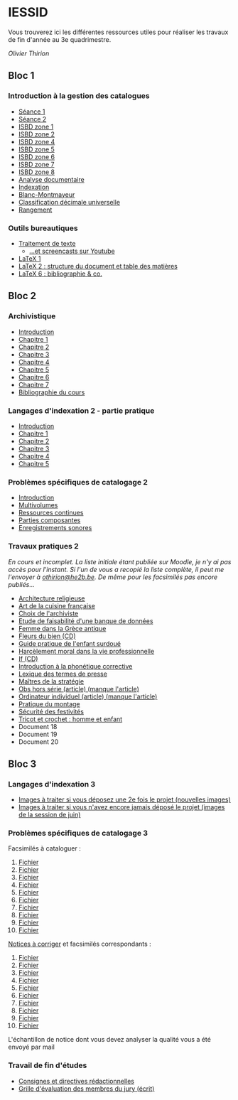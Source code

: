 # IESSID

Vous trouverez ici les différentes ressources utiles pour réaliser les travaux de fin d'année au 3e quadrimestre.

*Olivier Thirion*


## Bloc 1

### Introduction à la gestion des catalogues

* [Séance 1](http://olivierthirion.be/files/igc/s1.pdf)
* [Séance 2](http://olivierthirion.be/files/igc/s2.pdf)
* [ISBD zone 1](http://olivierthirion.be/files/igc/1.pdf)
* [ISBD zone 2](http://olivierthirion.be/files/igc/2.pdf)
* [ISBD zone 4](http://olivierthirion.be/files/igc/4.pdf)
* [ISBD zone 5](http://olivierthirion.be/files/igc/5.pdf)
* [ISBD zone 6](http://olivierthirion.be/files/igc/6.pdf)
* [ISBD zone 7](http://olivierthirion.be/files/igc/7.pdf)
* [ISBD zone 8](http://olivierthirion.be/files/igc/8.pdf)
* [Analyse documentaire](http://olivierthirion.be/files/igc/analyse.pdf)
* [Indexation](http://olivierthirion.be/files/igc/indexation.pdf)
* [Blanc-Montmayeur](http://olivierthirion.be/files/igc/bmm.pdf)
* [Classification décimale universelle](http://olivierthirion.be/files/igc/cdu.pdf)
* [Rangement](http://olivierthirion.be/files/igc/rangement.pdf)

### Outils bureautiques

* [Traitement de texte](http://olivierthirion.be/files/ob/tt.pdf)
  * [...et screencasts sur Youtube](https://www.youtube.com/watch?v=QuV3g6P1wUI&list=PLqWR_np7HyhI91IYLaYyxuTOjj4uRVUVI)
* [LaTeX 1](http://olivierthirion.be/files/ob/latex1.pdf)
* [LaTeX 2 : structure du document et table des matières](http://olivierthirion.be/files/ob/latex2.pdf)
* [LaTeX 6 : bibliographie & co.](http://olivierthirion.be/files/ob/latex6.pdf)

## Bloc 2

### Archivistique

* [Introduction](http://olivierthirion.be/files/archi/0.pdf)
* [Chapitre 1](http://olivierthirion.be/files/archi/1.pdf)
* [Chapitre 2](http://olivierthirion.be/files/archi/2.pdf)
* [Chapitre 3](http://olivierthirion.be/files/archi/3.pdf)
* [Chapitre 4](http://olivierthirion.be/files/archi/4.pdf)
* [Chapitre 5](http://olivierthirion.be/files/archi/5.pdf)
* [Chapitre 6](http://olivierthirion.be/files/archi/6.pdf)
* [Chapitre 7](http://olivierthirion.be/files/archi/7.pdf)
* [Bibliographie du cours](http://olivierthirion.be/files/archi/b.pdf)

### Langages d'indexation 2 - partie pratique

* [Introduction](http://olivierthirion.be/files/li2/0.pdf)
* [Chapitre 1](http://olivierthirion.be/files/li2/1.pdf)
* [Chapitre 2](http://olivierthirion.be/files/li2/2.pdf)
* [Chapitre 3](http://olivierthirion.be/files/li2/3.pdf)
* [Chapitre 4](http://olivierthirion.be/files/li2/4.pdf)
* [Chapitre 5](http://olivierthirion.be/files/li2/5.pdf)

### Problèmes spécifiques de catalogage 2

* [Introduction](http://olivierthirion.be/files/psc2/intro.pdf)
* [Multivolumes](http://olivierthirion.be/files/psc2/multi.pdf)
* [Ressources continues](http://olivierthirion.be/files/psc2/rc.pdf)
* [Parties composantes](http://olivierthirion.be/files/psc2/pc.pdf)
* [Enregistrements sonores](http://olivierthirion.be/files/psc2/son.pdf)

### Travaux pratiques 2

*En cours et incomplet. La liste initiale étant publiée sur Moodle, je n'y ai pas accès pour l'instant. Si l'un de vous a recopié la liste complète, il peut me l'envoyer à othirion@he2b.be. De même pour les facsimilés pas encore publiés...*

* [Architecture religieuse](http://olivierthirion.be/files/tp2/architecture_religieuse.pdf)
* [Art de la cuisine française](http://olivierthirion.be/files/tp2/art_cuisine_francaise.pdf)
* [Choix de l'archiviste](http://olivierthirion.be/files/tp2/choix_archiviste.pdf)
* [Etude de faisabilité d'une banque de données](http://olivierthirion.be/files/tp2/etude_faisabilite.pdf)
* [Femme dans la Grèce antique](http://olivierthirion.be/files/tp2/femme_grece_antique.pdf)
* [Fleurs du bien (CD)](http://olivierthirion.be/files/tp2/fleurs_bien.pdf)
* [Guide pratique de l'enfant surdoué](http://olivierthirion.be/files/tp2/guide_pratique_enfant_surdoue.pdf)
* [Harcèlement moral dans la vie professionnelle](http://olivierthirion.be/files/tp2/harcelement_moral.pdf)
* [If (CD)](http://olivierthirion.be/files/tp2/if.pdf)
* [Introduction à la phonétique corrective](http://olivierthirion.be/files/tp2/introduction_phonetique_corrective.pdf)
* [Lexique des termes de presse](http://olivierthirion.be/files/tp2/lexique_termes_presse.pdf)
* [Maîtres de la stratégie](http://olivierthirion.be/files/tp2/maitres_strategie.pdf)
* [Obs hors série (article) (manque l'article)](http://olivierthirion.be/files/tp2/ob_hors_serie.pdf)
* [Ordinateur individuel (article) (manque l'article)](http://olivierthirion.be/files/tp2/ordinateur_individuel.pdf)
* [Pratique du montage](http://olivierthirion.be/files/tp2/pratique_montage.pdf)
* [Sécurité des festivités](http://olivierthirion.be/files/tp2/securite_festivites.pdf)
* [Tricot et crochet : homme et enfant](http://olivierthirion.be/files/tp2/tricot_crochet_homme_enfant.pdf)
* Document 18
* Document 19
* Document 20

## Bloc 3

### Langages d'indexation 3

* [Images à traiter si vous déposez une 2e fois le projet (nouvelles images)](files/LI3.IndexationImages.2008.odt)
* [Images à traiter si vous n'avez encore jamais déposé le projet (images de la session de juin)](files/LI3.IndexationImages.2006.odt)

### Problèmes spécifiques de catalogage 3

Facsimilés à cataloguer :
1. [Fichier](http://olivierthirion.be/files/psc3/01.pdf)
2. [Fichier](http://olivierthirion.be/files/psc3/02.pdf)
3. [Fichier](http://olivierthirion.be/files/psc3/03.pdf)
4. [Fichier](http://olivierthirion.be/files/psc3/04.pdf)
5. [Fichier](http://olivierthirion.be/files/psc3/05.pdf)
6. [Fichier](http://olivierthirion.be/files/psc3/06.pdf)
7. [Fichier](http://olivierthirion.be/files/psc3/07.pdf)
8. [Fichier](http://olivierthirion.be/files/psc3/08.pdf)
9. [Fichier](http://olivierthirion.be/files/psc3/09.pdf)
10. [Fichier](http://olivierthirion.be/files/psc3/10.pdf)

[Notices à corriger](files/PSC3_GrilleErreurs_2006.txt) et facsimilés correspondants :
1. [Fichier](http://olivierthirion.be/files/erreurs/01.pdf)
2. [Fichier](http://olivierthirion.be/files/erreurs/02.pdf)
3. [Fichier](http://olivierthirion.be/files/erreurs/03.pdf)
4. [Fichier](http://olivierthirion.be/files/erreurs/04.pdf)
5. [Fichier](http://olivierthirion.be/files/erreurs/05.pdf)
6. [Fichier](http://olivierthirion.be/files/erreurs/06.pdf)
7. [Fichier](http://olivierthirion.be/files/erreurs/07.pdf)
8. [Fichier](http://olivierthirion.be/files/erreurs/08.pdf)
9. [Fichier](http://olivierthirion.be/files/erreurs/09.pdf)
10. [Fichier](http://olivierthirion.be/files/erreurs/10.pdf)

L'échantillon de notice dont vous devez analyser la qualité vous a été envoyé par mail

### Travail de fin d'études

* [Consignes et directives rédactionnelles](http://olivierthirion.be/files/tfe/consignes.pdf)
* [Grille d'évaluation des membres du jury (écrit)](http://olivierthirion.be/files/tfe/jury_ecrit.pdf)
